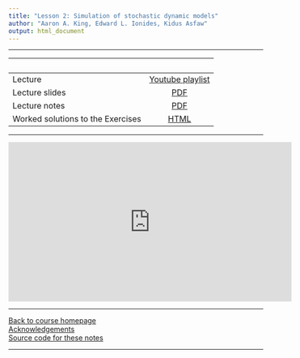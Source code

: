 ```yaml
---
title: "Lesson 2: Simulation of stochastic dynamic models"
author: "Aaron A. King, Edward L. Ionides, Kidus Asfaw"
output: html_document
---
```


----------------------

| &nbsp;                            | &nbsp;                                                                            |
|:----------------------------------|:---------------------------------------------------------------------------------:|
| Lecture                           | [Youtube playlist](https://www.youtube.com/playlist?list=PLluGwj6FGt2RBA4OQ_OdJj5CEJSjRGxut) |
| Lecture slides                    | [PDF](slides.pdf)                                                                 |
| Lecture notes                     | [PDF](notes.pdf)                                                                  |
| Worked solutions to the Exercises | [HTML](exercises.html)                                                            |

----------------------

<iframe width="560" height="315" src="https://www.youtube-nocookie.com/embed/videoseries?list=PLluGwj6FGt2RBA4OQ_OdJj5CEJSjRGxut" frameborder="0" allow="accelerometer; autoplay; encrypted-media; gyroscope; picture-in-picture" allowfullscreen></iframe>

----------------------

[Back to course homepage](../index.html)  
[Acknowledgements](../acknowledge.html)  
[Source code for these notes](http://github.com/kingaa/sbied/tree/master/stochsim/)  

----------------------
